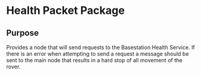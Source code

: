 # Health Packet Package

## Purpose
Provides a node that will send requests to the Basestation Health Service. If there is an error when attempting to send a request a message should be sent to the main node that results in a hard stop of all movement of the rover.